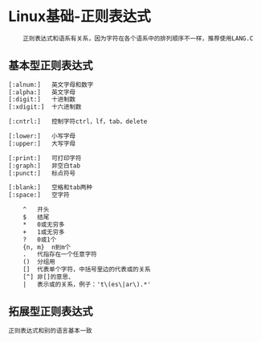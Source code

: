 # Linux基础-正则表达式

```txt
    正则表达式和语系有关系，因为字符在各个语系中的排列顺序不一样，推荐使用LANG.C
```

## 基本型正则表达式

```txt
[:alnum:]   英文字母和数字
[:alpha:]   英文字母
[:digit:]   十进制数
[:xdigit:]  十六进制数

[:cntrl:]   控制字符ctrl，lf，tab，delete

[:lower:]   小写字母
[:upper:]   大写字母

[:print:]   可打印字符
[:graph:]   非空白tab
[:punct:]   标点符号

[:blank:]   空格和tab两种
[:space:]   空字符

```

```txt
    ^   开头
    $   结尾
    *   0或无穷多
    +   1或无穷多
    ?   0或1个
    {n, m}  n到m个
    .   代指存在一个任意字符
    ()  分组用
    []  代表单个字符，中括号里边的代表或的关系
    [^] 非[]的意思、
    |   表示或的关系，例子：'t\(es\|ar\).*'
```


## 拓展型正则表达式

```txt
正则表达式和别的语言基本一致
```
